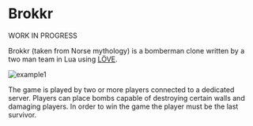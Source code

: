 # Brokkr
WORK IN PROGRESS

Brokkr (taken from Norse mythology) is a bomberman clone written by a two man team in Lua using [LÖVE](https://love2d.org/).

![example1](http://linfredriksson.github.io/images_post/brokkr_2.png)

The game is played by two or more players connected to a dedicated server. Players can place bombs capable of destroying certain walls and damaging players. In order to win the game the player must be the last survivor.
